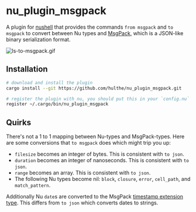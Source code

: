 # nu_plugin_msgpack

A plugin for [nushell](https://nushell.sh/) that provides the commands
`from msgpack` and `to msgpack` to convert between Nu types and [MsgPack](https://msgpack.org/),
which is a JSON-like binary serialization format.

![ls-to-msgpack.gif](https://github.com/hulthe/nu_plugin_msgpack/blob/master/showcase/ls-to-msgpack.gif)

## Installation

```sh
# download and install the plugin
cargo install --git https://github.com/hulthe/nu_plugin_msgpack.git

# register the plugin with nu, you should put this in your `config.nu`
register ~/.cargo/bin/nu_plugin_msgpack
```

## Quirks

There's not a 1 to 1 mapping between Nu-types and MsgPack-types.
Here are some conversions that `to msgpack` does which might trip you up:

- `filesize` becomes an integer of bytes. This is consistent with `to json`.
- `duration` becomes an integer of nanoseconds. This is consistent with `to json`.
- `range` becomes an array. This is consistent with `to json`.
- The following Nu types become nil: `block`, `closure`, `error`, `cell_path`, and `match_pattern`.

Additionally Nu `date`s are converted to the MsgPack [timestamp extension type](https://github.com/msgpack/msgpack/blob/master/spec.md#timestamp-extension-type).
This differs from `to json` which converts dates to strings.
